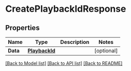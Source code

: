 # CreatePlaybackIdResponse

## Properties
Name | Type | Description | Notes
------------ | ------------- | ------------- | -------------
**Data** | [**PlaybackId**](PlaybackID.md) |  | [optional] 

[[Back to Model list]](../README.md#documentation-for-models) [[Back to API list]](../README.md#documentation-for-api-endpoints) [[Back to README]](../README.md)


